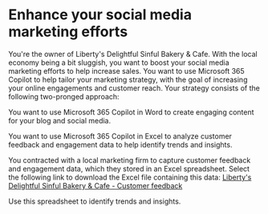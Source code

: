 # Enhance your social media marketing efforts

You're the owner of Liberty's Delightful Sinful Bakery & Cafe. With the local economy being a bit sluggish, you want to boost your social media marketing efforts to help increase sales. You want to use Microsoft 365 Copilot to help tailor your marketing strategy, with the goal of increasing your online engagements and customer reach. Your strategy consists of the following two-pronged approach:

You want to use Microsoft 365 Copilot in Word to create engaging content for your blog and social media.

You want to use Microsoft 365 Copilot in Excel to analyze customer feedback and engagement data to help identify trends and insights.

You contracted with a local marketing firm to capture customer feedback and engagement data, which they stored in an Excel spreadsheet. Select the following link to download the Excel file containing this data: [Liberty's Delightful Sinful Bakery & Cafe - Customer feedback](./Liberty's%20Delightful%20Sinful%20Bakery%20&%20Cafe%20-%20Customer%20feedback.xlsx)

Use this spreadsheet to identify trends and insights.
